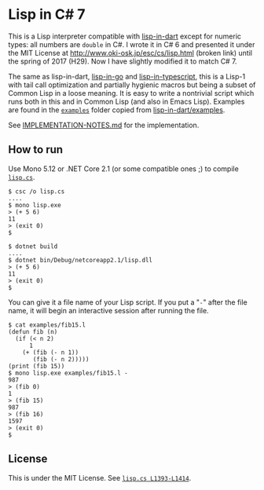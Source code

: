 # Lisp in C# 7

This is a Lisp interpreter compatible with
[lisp-in-dart](https://github.com/nukata/lisp-in-dart)
except for numeric types:  all numbers are `double` in C#.
I wrote it in C# 6 and presented it under the MIT License at
<http://www.oki-osk.jp/esc/cs/lisp.html> (broken link)
until the spring of 2017 (H29).
Now I have slightly modified it to match C# 7.

The same as lisp-in-dart, [lisp-in-go](https://github.com/nukata/lisp-in-go)
and [lisp-in-typescript](https://github.com/nukata/lisp-in-typescript),
this is a Lisp-1 with tail call optimization
and partially hygienic macros but being a subset of Common Lisp
in a loose meaning.
It is easy to write a nontrivial script which runs both in this and in
Common Lisp (and also in Emacs Lisp).
Examples are found in the [`examples`](examples) folder copied from
[lisp-in-dart/examples](http://github.com/nukata/lisp-in-dart/tree/master/examples).

See [IMPLEMENTATION-NOTES.md](IMPLEMENTATION-NOTES.md) for the implementation.


## How to run

Use Mono 5.12 or .NET Core 2.1 (or some compatible ones ;)
to compile [`lisp.cs`](lisp.cs).

```
$ csc /o lisp.cs
....
$ mono lisp.exe
> (+ 5 6)
11
> (exit 0)
$ 
```

```
$ dotnet build
....
$ dotnet bin/Debug/netcoreapp2.1/lisp.dll
> (+ 5 6)
11
> (exit 0)
$
```

You can give it a file name of your Lisp script.
If you put a "`-`" after the file name, it will
begin an interactive session after running the file.

```
$ cat examples/fib15.l
(defun fib (n)
  (if (< n 2)
      1
    (+ (fib (- n 1))
       (fib (- n 2)))))
(print (fib 15))
$ mono lisp.exe examples/fib15.l -
987
> (fib 0)
1
> (fib 15)
987
> (fib 16)
1597
> (exit 0)
$ 
```


## License

This is under the MIT License.
See [`lisp.cs L1393-L1414`](lisp.cs#L1393-L1414).
